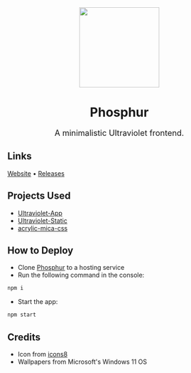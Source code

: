 <div align ="center">

<img src="projectInfo/icon.png" width="180">

# Phosphur

<span style="font-size:18px;">A minimalistic Ultraviolet frontend.</span>

</div>

## Links

[Website](https://phosphur.nicliart.me) • [Releases](https://github.com/nicliart/Phosphur/releases)

## Projects Used

- [Ultraviolet-App](https://github.com/titaniumnetwork-dev/Ultraviolet-App)
- [Ultraviolet-Static](https://github.com/titaniumnetwork-dev/Ultraviolet-Static)
- [acrylic-mica-css](https://github.com/yell0wsuit/acrylic-mica-css)

## How to Deploy

- Clone [Phosphur](https://github.com/nicliart/Phosphur) to a hosting service
- Run the following command in the console:

```sh
npm i
```

- Start the app:

```sh
npm start
```

## Credits

- Icon from [icons8](https://icons8.com/icon/SA3MF2iUwDMR/measuring-cylinder)
- Wallpapers from Microsoft's Windows 11 OS
